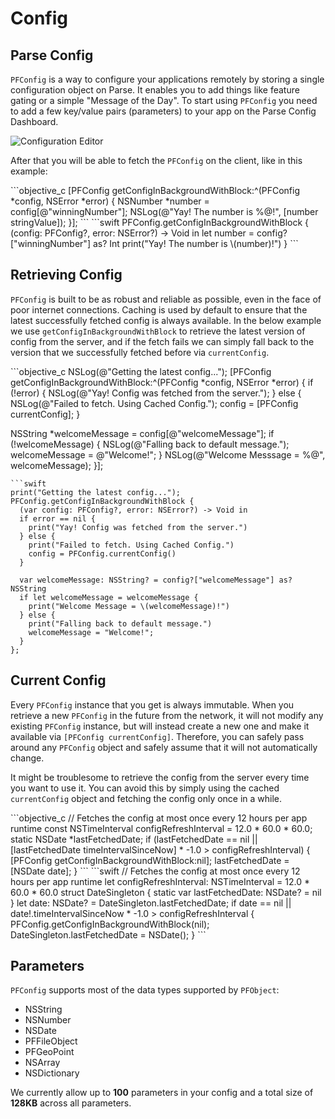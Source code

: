 # Config

## Parse Config

`PFConfig` is a way to configure your applications remotely by storing a single configuration object on Parse. It enables you to add things like feature gating or a simple "Message of the Day". To start using `PFConfig` you need to add a few key/value pairs (parameters) to your app on the Parse Config Dashboard.

<img alt="Configuration Editor" data-echo="{{ '/assets/images/config_editor.png' | prepend: site.baseurl }}"/>

After that you will be able to fetch the `PFConfig` on the client, like in this example:

<div class="language-toggle" markdown="1">
```objective_c
[PFConfig getConfigInBackgroundWithBlock:^(PFConfig *config, NSError *error) {
  NSNumber *number = config[@"winningNumber"];
  NSLog(@"Yay! The number is %@!", [number stringValue]);
}];
```
```swift
PFConfig.getConfigInBackgroundWithBlock {
  (config: PFConfig?, error: NSError?) -> Void in
  let number = config?["winningNumber"] as? Int
  print("Yay! The number is \(number)!")
}
```
</div>

## Retrieving Config

`PFConfig` is built to be as robust and reliable as possible, even in the face of poor internet connections. Caching is used by default to ensure that the latest successfully fetched config is always available. In the below example we use `getConfigInBackgroundWithBlock` to retrieve the latest version of config from the server, and if the fetch fails we can simply fall back to the version that we successfully fetched before via `currentConfig`.

<div class="language-toggle" markdown="1">
```objective_c
NSLog(@"Getting the latest config...");
[PFConfig getConfigInBackgroundWithBlock:^(PFConfig *config, NSError *error) {
  if (!error) {
    NSLog(@"Yay! Config was fetched from the server.");
  } else {
    NSLog(@"Failed to fetch. Using Cached Config.");
    config = [PFConfig currentConfig];
  }

  NSString *welcomeMessage = config[@"welcomeMessage"];
  if (!welcomeMessage) {
    NSLog(@"Falling back to default message.");
    welcomeMessage = @"Welcome!";
  }
  NSLog(@"Welcome Messsage = %@", welcomeMessage);
}];
```
```swift
print("Getting the latest config...");
PFConfig.getConfigInBackgroundWithBlock {
  (var config: PFConfig?, error: NSError?) -> Void in
  if error == nil {
    print("Yay! Config was fetched from the server.")
  } else {
    print("Failed to fetch. Using Cached Config.")
    config = PFConfig.currentConfig()
  }

  var welcomeMessage: NSString? = config?["welcomeMessage"] as? NSString
  if let welcomeMessage = welcomeMessage {
    print("Welcome Message = \(welcomeMessage)!")
  } else {
    print("Falling back to default message.")
    welcomeMessage = "Welcome!";
  }
};
```
</div>

## Current Config

Every `PFConfig` instance that you get is always immutable. When you retrieve a new `PFConfig` in the future from the network, it will not modify any existing `PFConfig` instance, but will instead create a new one and make it available via `[PFConfig currentConfig]`. Therefore, you can safely pass around any `PFConfig` object and safely assume that it will not automatically change.

It might be troublesome to retrieve the config from the server every time you want to use it. You can avoid this by simply using the cached `currentConfig` object and fetching the config only once in a while.

<div class="language-toggle" markdown="1">
```objective_c
// Fetches the config at most once every 12 hours per app runtime
const NSTimeInterval configRefreshInterval = 12.0 * 60.0 * 60.0;
static NSDate *lastFetchedDate;
if (lastFetchedDate == nil ||
    [lastFetchedDate timeIntervalSinceNow] * -1.0 > configRefreshInterval) {
  [PFConfig getConfigInBackgroundWithBlock:nil];
  lastFetchedDate = [NSDate date];
}
```
```swift
// Fetches the config at most once every 12 hours per app runtime
let configRefreshInterval: NSTimeInterval  = 12.0 * 60.0 * 60.0
struct DateSingleton {
    static var lastFetchedDate: NSDate? = nil
}
let date: NSDate? = DateSingleton.lastFetchedDate;
if date == nil ||
   date!.timeIntervalSinceNow * -1.0 > configRefreshInterval {
  PFConfig.getConfigInBackgroundWithBlock(nil);
  DateSingleton.lastFetchedDate = NSDate();
}
```
</div>

## Parameters

`PFConfig`  supports most of the data types supported by `PFObject`:

*   NSString
*   NSNumber
*   NSDate
*   PFFileObject
*   PFGeoPoint
*   NSArray
*   NSDictionary

We currently allow up to **100** parameters in your config and a total size of **128KB** across all parameters.

